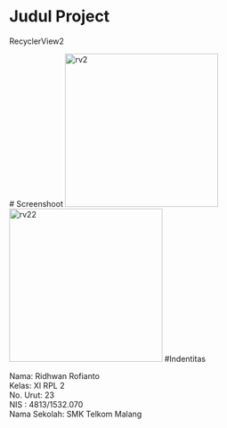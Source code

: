 # Judul Project
<p>RecyclerView2</p>
# Screenshoot
<img width="275" alt="rv2" src="https://cloud.githubusercontent.com/assets/16008580/21984449/8aa8f8a0-dc28-11e6-978e-d9865bd1a22c.png">
<img width="275" alt="rv22" src="https://cloud.githubusercontent.com/assets/16008580/21984450/8ad91990-dc28-11e6-95fc-f5cf4432310d.png">
#Indentitas
<p>
Nama: Ridhwan Rofianto <br>
Kelas: XI RPL 2 <br>
No. Urut: 23 <br>
NIS : 4813/1532.070 <br> 
Nama Sekolah: SMK Telkom Malang <br> 
</p>
